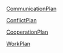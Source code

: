 [CommunicationPlan](https://github.com/VascoLucas01/Cyber-Final-Project/blob/main/TeamAgreements/CommunicationPlan.md)

[ConflictPlan](https://github.com/VascoLucas01/Cyber-Final-Project/blob/main/TeamAgreements/ConflictPlan.md)

[CooperationPlan](https://github.com/VascoLucas01/Cyber-Final-Project/blob/main/TeamAgreements/CooperationPlan.md)

[WorkPlan](https://github.com/VascoLucas01/Cyber-Final-Project/blob/main/TeamAgreements/WorkPlan.md)

